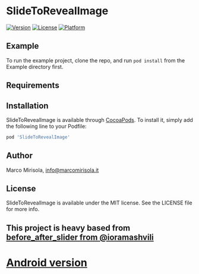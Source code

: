 # SlideToRevealImage

[![Version](https://img.shields.io/cocoapods/v/SlideToRevealImage.svg?style=flat)](https://cocoapods.org/pods/SlideToRevealImage)
[![License](https://img.shields.io/cocoapods/l/SlideToRevealImage.svg?style=flat)](https://cocoapods.org/pods/SlideToRevealImage)
[![Platform](https://img.shields.io/cocoapods/p/SlideToRevealImage.svg?style=flat)](https://cocoapods.org/pods/SlideToRevealImage)

## Example

To run the example project, clone the repo, and run `pod install` from the Example directory first.

## Requirements

## Installation

SlideToRevealImage is available through [CocoaPods](https://cocoapods.org). To install
it, simply add the following line to your Podfile:

```ruby
pod 'SlideToRevealImage'
```

## Author

Marco Mirisola, info@marcomirisola.it

## License

SlideToRevealImage is available under the MIT license. See the LICENSE file for more info.

<h2> This project is heavy based from <a href="https://github.com/ioramashvili/BeforeAfterSlider"> before_after_slider from @ioramashvili</a> </h2>

<h1><a href="https://github.com/MarcoMirisola/SlideToRevealImage">Android version</a> </h1>
